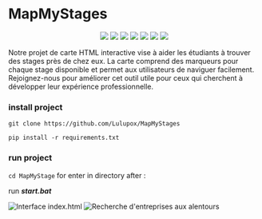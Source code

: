# MapMyStages

<p align="center">
  <a href="//discord.gg/mTBrXyWxAF"><img src="https://img.shields.io/discord/739934735387721768?logo=discord"></a>
  <a href="//github.com/Lulupox/MapMyStages/releases"><img src="https://img.shields.io/github/v/release/Lulupox/MapMyStages"></a>
  <a href="//github.com/Lulupox/MapMyStages/commits/main"><img src="https://img.shields.io/github/last-commit/Lulupox/MapMyStages"></a>
  <a href="//github.com/Lulupox/MapMyStages/releases"><img src="https://img.shields.io/github/downloads/Lulupox/MapMyStages/total"></a>
  <a href="//github.com/Lulupox/MapMyStages/blob/main/LICENSE.md"><img src="https://img.shields.io/github/license/Lulupox/MapMyStages"></a>
  <a href="//github.com/Lulupox/MapMyStages"><img src="https://img.shields.io/github/languages/code-size/Lulupox/MapMyStages"></a>
  <a href="//github.comLulupox/MapMyStages/issues"><img src="https://img.shields.io/github/issues-raw/Lulupox/MapMyStages"></a>
</p>

Notre projet de carte HTML interactive vise à aider les étudiants à trouver des stages près de chez eux. La carte comprend des marqueurs pour chaque stage disponible et permet aux utilisateurs de naviguer facilement. Rejoignez-nous pour améliorer cet outil utile pour ceux qui cherchent à développer leur expérience professionnelle.

### install project
`git clone https://github.com/Lulupox/MapMyStages`

`pip install -r requirements.txt`

### run project
`cd MapMyStage` for enter in directory after :

run ***start.bat***

![Interface index.html](https://i.goopics.net/b4cgjn.png)
![Recherche d'entreprises aux alentours](https://i.goopics.net/pwbu7p.png)
